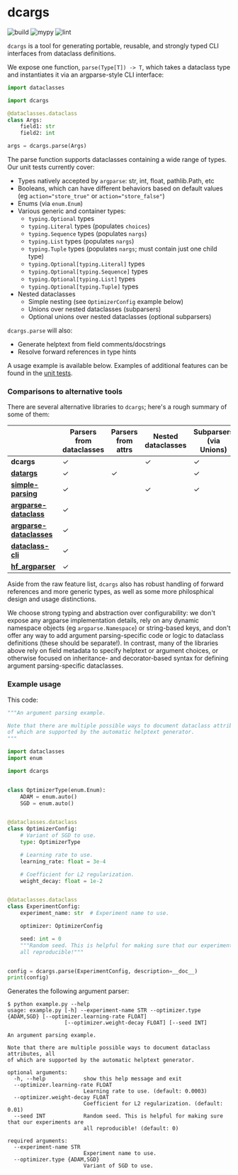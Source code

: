 # dcargs

![build](https://github.com/brentyi/dcargs/workflows/build/badge.svg)
![mypy](https://github.com/brentyi/dcargs/workflows/mypy/badge.svg?branch=master)
![lint](https://github.com/brentyi/dcargs/workflows/lint/badge.svg)

`dcargs` is a tool for generating portable, reusable, and strongly typed CLI
interfaces from dataclass definitions.

We expose one function, `parse(Type[T]) -> T`, which takes a dataclass type and
instantiates it via an argparse-style CLI interface:

```python
import dataclasses

import dcargs

@dataclasses.dataclass
class Args:
    field1: str
    field2: int

args = dcargs.parse(Args)
```

The parse function supports dataclasses containing a wide range of types. Our
unit tests currently cover:

- Types natively accepted by `argparse`: str, int, float, pathlib.Path, etc
- Booleans, which can have different behaviors based on default values (eg
  `action="store_true"` or `action="store_false"`)
- Enums (via `enum.Enum`)
- Various generic and container types:
  - `typing.Optional` types
  - `typing.Literal` types (populates `choices`)
  - `typing.Sequence` types (populates `nargs`)
  - `typing.List` types (populates `nargs`)
  - `typing.Tuple` types (populates `nargs`; must contain just one child type)
  - `typing.Optional[typing.Literal]` types
  - `typing.Optional[typing.Sequence]` types
  - `typing.Optional[typing.List]` types
  - `typing.Optional[typing.Tuple]` types
- Nested dataclasses
  - Simple nesting (see `OptimizerConfig` example below)
  - Unions over nested dataclasses (subparsers)
  - Optional unions over nested dataclasses (optional subparsers)

`dcargs.parse` will also:

- Generate helptext from field comments/docstrings
- Resolve forward references in type hints

A usage example is available below. Examples of additional features can be found
in the [unit tests](./tests/).

### Comparisons to alternative tools

There are several alternative libraries to `dcargs`; here's a rough summary of
some of them:

|                                                                                                 | Parsers from dataclasses | Parsers from attrs | Nested dataclasses | Subparsers (via Unions) | Containers | Choices from literals                                    | Docstrings as helptext |
| ----------------------------------------------------------------------------------------------- | ------------------------ | ------------------ | ------------------ | ----------------------- | ---------- | -------------------------------------------------------- | ---------------------- |
| **dcargs**                                                                                      | ✓                        |                    | ✓                  | ✓                       | ✓          | ✓                                                        | ✓                      |
| **[datargs](https://github.com/roee30/datargs)**                                                | ✓                        | ✓                  |                    | ✓                       | ✓          | ✓                                                        |                        |
| **[simple-parsing](https://github.com/lebrice/SimpleParsing)**                                  | ✓                        |                    | ✓                  | ✓                       | ✓          | [soon](https://github.com/lebrice/SimpleParsing/pull/86) | ✓                      |
| **[argparse-dataclass](https://pypi.org/project/argparse-dataclass/)**                          | ✓                        |                    |                    |                         |            |                                                          |                        |
| **[argparse-dataclasses](https://pypi.org/project/argparse-dataclasses/)**                      | ✓                        |                    |                    |                         |            |                                                          |                        |
| **[dataclass-cli](https://github.com/malte-soe/dataclass-cli)**                                 | ✓                        |                    |                    |                         |            |                                                          |                        |
| **[hf_argparser](https://huggingface.co/transformers/_modules/transformers/hf_argparser.html)** | ✓                        |                    |                    |                         | ✓          |                                                          |                        |

Aside from the raw feature list, `dcargs` also has robust handling of forward
references and more generic types, as well as some more philosphical design and
usage distinctions.

We choose strong typing and abstraction over configurability: we don't expose
any argparse implementation details, rely on any dynamic namespace objects (eg
`argparse.Namespace`) or string-based keys, and don't offer any way to add
argument parsing-specific code or logic to dataclass definitions (these should
be separate!). In contrast, many of the libraries above rely on field metadata
to specify helptext or argument choices, or otherwise focused on inheritance-
and decorator-based syntax for defining argument parsing-specific dataclasses.

### Example usage

This code:

```python
"""An argument parsing example.

Note that there are multiple possible ways to document dataclass attributes, all
of which are supported by the automatic helptext generator.
"""

import dataclasses
import enum

import dcargs


class OptimizerType(enum.Enum):
    ADAM = enum.auto()
    SGD = enum.auto()


@dataclasses.dataclass
class OptimizerConfig:
    # Variant of SGD to use.
    type: OptimizerType

    # Learning rate to use.
    learning_rate: float = 3e-4

    # Coefficient for L2 regularization.
    weight_decay: float = 1e-2


@dataclasses.dataclass
class ExperimentConfig:
    experiment_name: str  # Experiment name to use.

    optimizer: OptimizerConfig

    seed: int = 0
    """Random seed. This is helpful for making sure that our experiments are
    all reproducible!"""


config = dcargs.parse(ExperimentConfig, description=__doc__)
print(config)
```

Generates the following argument parser:

```
$ python example.py --help
usage: example.py [-h] --experiment-name STR --optimizer.type {ADAM,SGD} [--optimizer.learning-rate FLOAT]
                  [--optimizer.weight-decay FLOAT] [--seed INT]

An argument parsing example.

Note that there are multiple possible ways to document dataclass attributes, all
of which are supported by the automatic helptext generator.

optional arguments:
  -h, --help            show this help message and exit
  --optimizer.learning-rate FLOAT
                        Learning rate to use. (default: 0.0003)
  --optimizer.weight-decay FLOAT
                        Coefficient for L2 regularization. (default: 0.01)
  --seed INT            Random seed. This is helpful for making sure that our experiments are
                        all reproducible! (default: 0)

required arguments:
  --experiment-name STR
                        Experiment name to use.
  --optimizer.type {ADAM,SGD}
                        Variant of SGD to use.
```
